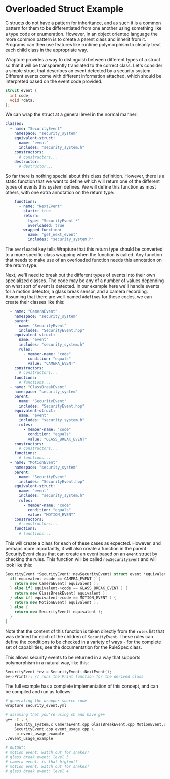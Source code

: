 # Overloaded Struct Example

C structs do not have a pattern for inheritance, and as such it is a common
pattern for them to be differentiated from one another using something like a
type code or enumeration. However, in an object oriented language the more
common pattern is to create a parent class and inherit from it. Programs can
then use features like runtime polymorphism to cleanly treat each child class
in the appropriate way.

Wrapture provides a way to distinguish between different types of a struct so
that it will be transparently translated to the correct class. Let's consider a
simple struct that describes an event detected by a security system. Different
events come with different information attached, which should be interpreted
based on the event code provided.

```c
struct event {
  int code;
  void *data;
};
```

We can wrap the struct at a general level in the normal manner:

```yaml
classes:
  - name: "SecurityEvent"
    namespace: "security_system"
    equivalent-struct:
      name: "event"
      includes: "security_system.h"
    constructors:
      # constructors...
    destructor:
      # destructor...
```

So far there is nothing special about this class definition. However, there is
a static function that we want to define which will return one of the different
types of events this system defines. We will define this function as most
others, with one extra annotation on the return type:

```yaml
    functions:
      - name: "NextEvent"
        static: true
        return:
          type: "SecurityEvent *"
          overloaded: true
        wrapped-function:
          name: "get_next_event"
          includes: "security_system.h"
```

The `overloaded` key tells Wrapture that this return type should be converted
to a more specific class wrapping when the function is called. Any function that
needs to make use of an overloaded function needs this annotation on the return
type.

Next, we'll need to break out the different types of events into their own
specialized classes. The code may be any of a number of values depending on what
sort of event is detected. In our example here we'll handle events for a motion
detector, a glass break sensor, and a camera recording. Assuming that there are
well-named `#define`s for these codes, we can create their classes like this:

```yaml
  - name: "CameraEvent"
    namespace: "security_system"
    parent:
      name: "SecurityEvent"
      includes: "SecurityEvent.hpp"
    equivalent-struct:
      name: "event"
      includes: "security_system.h"
      rules:
        - member-name: "code"
          condition: "equals"
          value: "CAMERA_EVENT"
    constructors:
      # constructors...
    functions:
      # functions...
  - name: "GlassBreakEvent"
    namespace: "security_system"
    parent:
      name: "SecurityEvent"
      includes: "SecurityEvent.hpp"
    equivalent-struct:
      name: "event"
      includes: "security_system.h"
      rules:
        - member-name: "code"
          condition: "equals"
          value: "GLASS_BREAK_EVENT"
    constructors:
      # constructors...
    functions:
      # functions...
  - name: "MotionEvent"
    namespace: "security_system"
    parent:
      name: "SecurityEvent"
      includes: "SecurityEvent.hpp"
    equivalent-struct:
      name: "event"
      includes: "security_system.h"
      rules:
        - member-name: "code"
          condition: "equals"
          value: "MOTION_EVENT"
    constructors:
      # constructors...
    functions:
      # functions...
```

This will create a class for each of these cases as expected. However, and
perhaps more importantly, it will also create a function in the parent
SecurityEvent class that can create an event based on an `event` struct by
checking the rules. This function will be called `newSecurityEvent` and will
look like this:

```cpp
SecurityEvent *SecurityEvent::newSecurityEvent( struct event *equivalent ) {
  if( equivalent->code == CAMERA_EVENT ) {
    return new CameraEvent( equivalent );
  } else if( equivalent->code == GLASS_BREAK_EVENT ) {
    return new GlassBreakEvent( equivalent );
  } else if( equivalent->code == MOTION_EVENT ) {
    return new MotionEvent( equivalent );
  } else {
    return new SecurityEvent( equivalent );
  }
}
```

Note that the content of this function is taken directly from the `rules` list
that was defined for each of the children of `SecurityEvent`. These rules can
define the conditions to be checked in a variety of ways - for the complete set
of capabilities, see the documentation for the RuleSpec class.

This allows security events to be returned in a way that supports polymorphism
in a natural way, like this:

```cpp
SecurityEvent *ev = SecurityEvent::NextEvent();
ev->Print(); // runs the Print function for the derived class
```

The full example has a complete implementation of this concept, and can be
compiled and run as follows:

```sh
# generating the wrapper source code
wrapture security_event.yml

# assuming that you're using sh and have g++
g++ -I . \
    security_system.c CameraEvent.cpp GlassBreakEvent.cpp MotionEvent.cpp \
    SecurityEvent.cpp event_usage.cpp \
    -o event_usage_example
./event_usage_example

# output:
# motion event: watch out for snakes!
# glass break event: level 3
# camera event: is that bigfoot?
# motion event: watch out for snakes!
# glass break event: level 4
```

